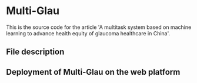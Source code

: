 # Multi-Glau
This is the source code for the article 'A multitask system based on machine learning to advance health equity of glaucoma healthcare in China'.
## File description
## Deployment of Multi-Glau on the web platform

